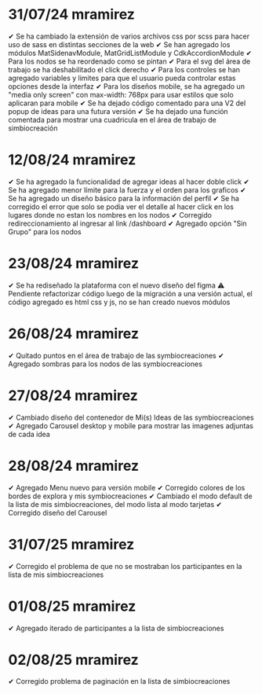 # 31/07/24 mramirez
✔ Se ha cambiado la extensión de varios archivos css por scss para hacer uso de sass en distintas secciones de la web
✔ Se han agregado los módulos MatSidenavModule, MatGridListModule y CdkAccordionModule
✔ Para los nodos se ha reordenado como se pintan
✔ Para el svg del área de trabajo se ha deshabilitado el click derecho
✔ Para los controles se han agregado variables y limites para que el usuario pueda controlar estas opciones desde la interfaz
✔ Para los diseños mobile, se ha agregado un "media only screen" con max-width: 768px para usar estilos que solo aplicaran para mobile
✔ Se ha dejado código comentado para una V2 del popup de ideas para una futura versión
✔ Se ha dejado una función comentada para mostrar una cuadricula en el área de trabajo de simbiocreación

# 12/08/24 mramirez
✔ Se ha agregado la funcionalidad de agregar ideas al hacer doble click
✔ Se ha agregado menor límite para la fuerza y el orden para los graficos
✔ Se ha agregado un diseño básico para la información del perfil
✔ Se ha corregido el error que solo se podia ver el detalle al hacer click en los lugares donde no estan los nombres en los nodos
✔ Corregido redireccionamiento al ingresar al link /dashboard
✔ Agregado opción "Sin Grupo" para los nodos

# 23/08/24 mramirez
✔ Se ha rediseñado la plataforma con el nuevo diseño del figma
⚠ Pendiente refactorizar código luego de la migración a una versión actual, el código agregado es html css y js, no se han creado nuevos módulos

# 26/08/24 mramirez
✔ Quitado puntos en el área de trabajo de las symbiocreaciones
✔ Agregado sombras para los nodos de las symbiocreaciones

# 27/08/24 mramirez
✔ Cambiado diseño del contenedor de Mi(s) Ideas de las symbiocreaciones
✔ Agregado Carousel desktop y mobile para mostrar las imagenes adjuntas de cada idea

# 28/08/24 mramirez
✔ Agregado Menu nuevo para versión mobile
✔ Corregido colores de los bordes de explora y mis symbiocreaciones
✔ Cambiado el modo default de la lista de mis simbiocreaciones, del modo lista al modo tarjetas
✔ Corregido diseño del Carousel

# 31/07/25 mramirez
✔ Corregido el problema de que no se mostraban los participantes en la lista de mis simbiocreaciones

# 01/08/25 mramirez
✔ Agregado iterado de participantes a la lista de simbiocreaciones

# 02/08/25 mramirez
✔ Corregido problema de paginación en la lista de simbiocreaciones
